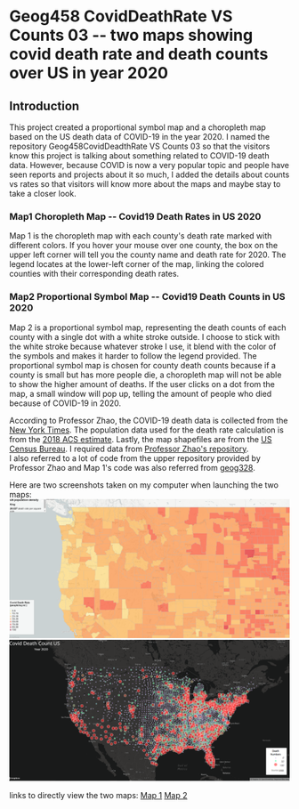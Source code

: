 # Geog458 CovidDeathRate VS Counts 03 -- two maps showing covid death rate and death counts over US in year 2020
## Introduction
This project created a proportional symbol map and a choropleth map based on the US death data of COVID-19 in the year 2020. I named the repository Geog458CovidDeadthRate VS Counts 03 so that the visitors know this project is talking about something related to COVID-19 death data. However, because COVID is now a very popular topic and people have seen reports and projects about it so much, I added the details about counts vs rates so that visitors will know more about the maps and maybe stay to take a closer look.   

### Map1 Choropleth Map -- Covid19 Death Rates in US 2020
Map 1 is the choropleth map with each county's death rate marked with different colors. If you hover your mouse over one county, the box on the upper left corner will tell you the county name and death rate for 2020. The legend locates at the lower-left corner of the map, linking the colored counties with their corresponding death rates. 

### Map2 Proportional Symbol Map -- Covid19 Death Counts in US 2020
Map 2 is a proportional symbol map, representing the death counts of each county with a single dot with a white stroke outside. I choose to stick with the white stroke because whatever stroke I use, it blend with the color of the symbols and makes it harder to follow the legend provided. The proportional symbol map is chosen for county death counts because if a county is small but has more people die, a choropleth map will not be able to show the higher amount of deaths. If the user clicks on a dot from the map, a small window will pop up, telling the amount of people who died because of COVID-19 in 2020. 

According to Professor Zhao, the COVID-19 death data is collected from the [New York Times](https://www.nytimes.com/). The population data used for the death rate calculation is from the [2018 ACS estimate](https://www.census.gov/programs-surveys/acs/technical-documentation/table-and-geography-changes/2018/1-year.html). Lastly, the map shapefiles are from the [US Census Bureau](https://www.census.gov/). I required data from [Professor Zhao's repository](https://github.com/jakobzhao/geog458/tree/master).   
I also referred to a lot of code from the upper repository provided by Professor Zhao and Map 1's code was also referred from [geog328](https://github.com/jakobzhao/geog328/tree/main).    

Here are two screenshots taken on my computer when launching the two maps:
![map1](img/map1chCovidRate.png)  
![map2](img/map2dotCovidCount.png) 

links to directly view the two maps:
[Map 1](https://ychen21.github.io/Geog458CovidDeathRateVSCounts03/map1.html)
[Map 2](https://ychen21.github.io/Geog458CovidDeathRateVSCounts03/map2.html)
  
